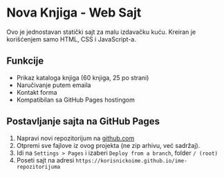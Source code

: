 # Nova Knjiga - Web Sajt

Ovo je jednostavan statički sajt za malu izdavačku kuću. Kreiran je korišćenjem samo HTML, CSS i JavaScript-a.

## Funkcije

- Prikaz kataloga knjiga (60 knjiga, 25 po strani)
- Naručivanje putem emaila
- Kontakt forma
- Kompatibilan sa GitHub Pages hostingom

## Postavljanje sajta na GitHub Pages

1. Napravi novi repozitorijum na [github.com](https://github.com)
2. Otpremi sve fajlove iz ovog projekta (ne zip arhivu, već sadržaj).
3. Idi na `Settings > Pages` i izaberi `Deploy from a branch`, folder `/ (root)`
4. Poseti sajt na adresi `https://korisnickoime.github.io/ime-repozitorijuma`

